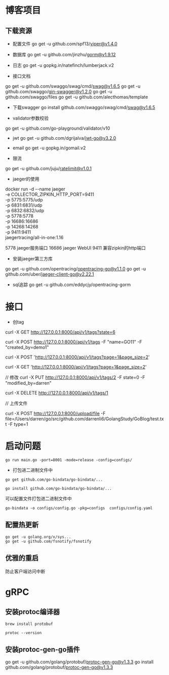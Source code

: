 # 博客项目

## 下载资源
- 配置文件
go get -u github.com/spf13/viper@v1.4.0

- 数据库
go get -u github.com/jinzhu/gorm@v1.9.12

- 日志
go get -u gopkg.in/natefinch/lumberjack.v2

- 接口文档

go get -u github.com/swaggo/swag/cmd/swag@v1.6.5
go get -u github.com/swaggo/gin-swagger@v1.2.0
go get -u github.com/swaggo/files
go get -u github.com/alecthomas/template

- 下载swagger 
go install github.com/swaggo/swag/cmd/swag@v1.6.5


- validator参数校验

go get -u github.com/go-playground/validator/v10

- jwt
go get -u github.com/dgrijalva/jwt-go@v3.2.0


- email 
go get -u gopkg.in/gomail.v2

- 限流

go get -u github.com/juju/ratelimit@v1.0.1


- jaeger的使用

docker  run -d --name jaeger \
-e COLLECTOR_ZIPKIN_HTTP_PORT=9411 \
-p 5775:5775/udp \
-p 6831:6831/udp \
-p 6832:6832/udp \
-p 5778:5778 \
-p 16686:16686 \
-p 14268:14268 \
-p 9411:9411 \
jaegertracing/all-in-one:1.16

5778 jaeger服务端口
16686 jaeger WebUI
9411 兼容zipkin的http端口



- 安装jaeger第三方库

go get -u github.com/opentracing/opentracing-go@v1.1.0
go get -u github.com/uber/jaeger-client-go@v2.22.1


- sql追踪
go get -u github.com/eddycjy/opentracing-gorm

# 接口

- 创tag

curl -X GET http://127.0.0.1:8000/api/v1/tags?state=6

curl -X POST http://127.0.0.1:8000/api/v1/tags -F "name=GO11" -F "created_by=demo1"

curl -X POST 'http://127.0.0.1:8000/api/v1/tags?page=1&page_size=2'

curl -X GET 'http://127.0.0.1:8000/api/v1/tags?page=1&page_size=2'



// 修改
curl -X PUT http://127.0.0.1:8000/api/v1/tags/2 -F state=0  -F "modified_by=darren"

curl -X DELETE http://127.0.0.1:8000/api/v1/tags/1


// 上传文件

curl -X POST http://127.0.0.1:8000/upload/file -F file=/Users/darren/go/src/github.com/darrenli6/GolangStudy/GoBlog/test.txt -F type=1 


# 启动问题

`go run main.go -port=8001 -mode=release -config=configs/`

- 打包进二进制文件中


`go get github.com/go-bindata/go-bindata/...`

`go install github.com/go-bindata/go-bindata/...`

可以配置文件打包进二进制文件中

`go-bindata -o configs/config.go -pkg=configs  configs/config.yaml`


## 配置热更新

```azure
go get -u golang.org/x/sys...
go get -u github.com/fsnotify/fsnotify    
```

## 优雅的重启
防止客户端访问中断


# gRPC

## 安装protoc编译器

`brew install protobuf`

`protoc --version`

## 安装protoc-gen-go插件

go get -u github.com/golang/protobuf/protoc-gen-go@v1.3.3
go install  github.com/golang/protobuf/protoc-gen-go@v1.3.3

